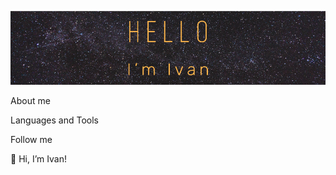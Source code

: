 ![Header](https://github.com/IvanGodPro24/IvanGodPro24/blob/main/assets/logo.png)

About me

Languages and Tools

Follow me

👋 Hi, I’m Ivan!
